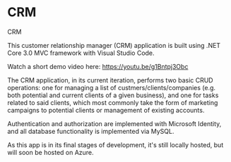 # CRM

CRM

This customer relationship manager (CRM) application is built using .NET Core 3.0 MVC framework with Visual Studio Code.

Watch a short demo video here: https://youtu.be/g1Bntpj3Obc

The CRM application, in its current iteration, performs two basic CRUD operations: one for managing a list of custmers/clients/companies (e.g. both potential and current clients of a given business), and one for tasks related to said clients, which most commonly take the form of marketing campaigns to potential clients or management of existing accounts.

Authentication and authorization are implemented with Microsoft Identity, and all database functionality is implemented via MySQL.

As this app is in its final stages of development, it's still locally hosted, but will soon be hosted on Azure.
